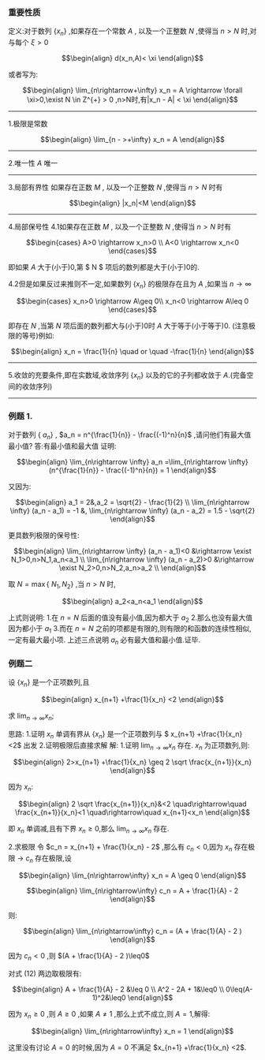 ### 重要性质
定义:对于数列 $\{x_n\}$ ,如果存在一个常数 $A$ , 以及一个正整数 $N$ ,使得当 $n>N$ 时,对与每个 $\xi >0$

$$\begin{align}
    d(x_n,A)< \xi
\end{align}$$

或者写为:

$$\begin{align}
    \lim_{n\rightarrow+\infty} x_n = A \rightarrow \forall \xi>0,\exist N \in Z^{+} > 0 ,n>N时,有|x_n - A| < \xi
\end{align}$$

---
1.极限是常数

$$\begin{align}
    \lim_{n - >+\infty} x_n = A
\end{align}$$

---
2.唯一性 $A$ 唯一

---
3.局部有界性
如果存在正数 $M$ , 以及一个正整数 $N$ ,使得当 $n>N$ 时有

$$\begin{align}
    |x_n|<M
\end{align}$$

---
4.局部保号性
4.1如果存在正数 $M$ , 以及一个正整数 $N$ ,使得当 $n>N$ 时有

$$\begin{cases}
    A>0 \rightarrow x_n>0 \\
    A<0 \rightarrow x_n<0
\end{cases}$$

即如果 $A$ 大于(小于)0,第 $ N $ 项后的数列都是大于(小于)0的. 

4.2但是如果反过来推则不一定,如果数列 $\{x_n\}$ 的极限存在且为 $A$ ,如果当 $n \rightarrow \infty$

$$\begin{cases}
    x_n>0 \rightarrow A\geq 0\\
    x_n<0 \rightarrow A\leq 0
\end{cases}$$

即存在 $N$ ,当第 $N$ 项后面的数列都大与(小于)0时 $A$ 大于等于(小于等于)0.
(注意极限的等号)例如:

$$\begin{align}
    x_n =  \frac{1}{n} \quad or \quad -\frac{1}{n} 
\end{align}$$

---
5.收敛的充要条件,即在实数域,收敛序列 $\{x_n\}$ 以及的它的子列都收敛于 $A$.(完备空间的收敛序列)

---

### 例题 1.
对于数列 $\{\ a_n \}$ , $a_n = n^{\frac{1}{n}} - \frac{(-1)^n}{n}$ ,请问他们有最大值最小值?
答:有最小值和最大值
证明:

$$\begin{align}
    \lim_{n\rightarrow \infty} a_n =\lim_{n\rightarrow \infty} (n^{\frac{1}{n}} - \frac{(-1)^n}{n}) = 1
\end{align}$$

又因为:

$$\begin{align}
    a_1 = 2&,a_2 = \sqrt{2} - \frac{1}{2} \\
    \lim_{n\rightarrow \infty} (a_n - a_1) = -1 &, \lim_{n\rightarrow \infty} (a_n - a_2) = 1.5 - \sqrt{2}
\end{align}$$

更具数列极限的保号性:

$$\begin{align}
    \lim_{n\rightarrow \infty} (a_n - a_1)<0 &\rightarrow \exist N_1>0,n>N_1,a_n<a_1 \\
    \lim_{n\rightarrow \infty} (a_n - a_2)>0 &\rightarrow \exist N_2>0,n>N_2,a_n>a_2 \\
\end{align}$$

取 $N = \max\{\ N_1,N_2 \}$ ,当 $n>N$ 时,

$$\begin{align}
    a_2<a_n<a_1
\end{align}$$

上式则说明:
1.在 $n = N$ 后面的值没有最小值,因为都大于 $a_2$ 
2.那么也没有最大值因为都小于 $a_1$ 
3.而在 $n=N$ 之前的项都是有限的,则有限的和函数的连续性相似,一定有最大最小项.
上述三点说明 $a_n$ 必有最大值和最小值.证毕.


### 例题二
设 $\{x_n\}$ 是一个正项数列,且

$$\begin{align}
    x_{n+1} +\frac{1}{x_n} <2
\end{align}$$

求 $\displaystyle\lim_{n\rightarrow\infty} x_n$;

思路:
1.证明 $x_n$ 单调有界从 $\{x_n\}$ 是一个正项数列与 $ x_{n+1} +\frac{1}{x_n} <2$  出发
2.证明极限后直接求解
解:
1.证明 $\displaystyle\lim_{n\rightarrow \infty} x_n$ 存在.
$x_n$ 为正项数列,则:

$$\begin{align}
    2>x_{n+1} +\frac{1}{x_n} \geq 2 \sqrt \frac{x_{n+1}}{x_n}
\end{align}$$

因为 $x_n$:

$$\begin{align}
    2 \sqrt \frac{x_{n+1}}{x_n}&<2 \quad\rightarrow\quad \frac{x_{n+1}}{x_n}<1 \quad\rightarrow\quad x_{n+1}<x_n
\end{align}$$

即 ${x_n}$ 单调减,且有下界 $x_n\geq0$,那么 $\displaystyle\lim_{n\rightarrow \infty} x_n$ 存在.

2.求极限 
令 $c_n = x_{n+1} + \frac{1}{x_n} - 2$ ,那么有 $c_n<0$,因为 $x_n$ 存在极限 $\rightarrow$ $c_n$ 存在极限,设

$$\begin{align}
    \lim_{n\rightarrow\infty} x_n = A \geq 0
\end{align}$$


$$\begin{align}
    \lim_{n\rightarrow\infty} c_n = A + \frac{1}{A} - 2
\end{align}$$


则:

$$\begin{align}
    \lim_{n\rightarrow\infty} c_n = (A + \frac{1}{A} - 2 )
\end{align}$$

因为 $c_n<0$ ,则 $(A + \frac{1}{A} - 2 )\leq0$

对式 $(12)$ 两边取极限有:

$$\begin{align}
    A + \frac{1}{A} - 2 &\leq 0 \\
    A^2 - 2A + 1&\leq0 \\
    0\leq(A-1)^2&\leq0
\end{align}$$

因为 $x_n\geq0$ ,则 $A\geq0$ ,如果 $A\not ={1}$ ,那么上式不成立,则 $A = 1$,解得:

$$\begin{align}
    \lim_{n\rightarrow\infty} x_n = 1
\end{align}$$

这里没有讨论 $A=0$ 的时候,因为 $A=0$ 不满足 $x_{n+1} +\frac{1}{x_n} <2$.